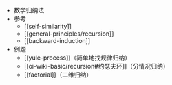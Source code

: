 - 数学归纳法
- 参考
  - [[self-similarity]]
  - [[general-principles/recursion]]
  - [[backward-induction]]
- 例题
  - [[yule-process]]（简单地找规律归纳）
  - [[oi-wiki-basic/recursion#约瑟夫环]]（分情况归纳）
  - [[factorial]]（二维归纳）